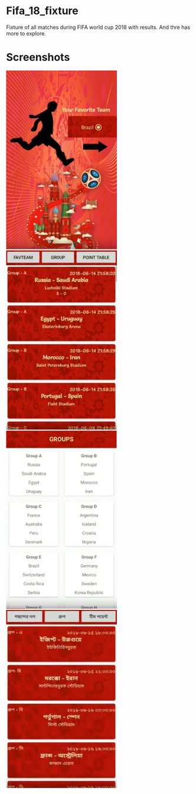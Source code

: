 # Fifa_18_fixture

Fixture of all matches during FIFA world cup 2018 with results. And thre has more to explore.

# Screenshots

<img src="Screenshots/1.png" width=300 >
<img src="Screenshots/2.png" width=300 >
<img src="Screenshots/3.png" width=300 >
<img src="Screenshots/4.png" width=300 >
